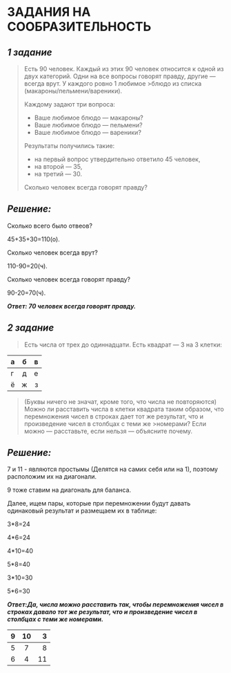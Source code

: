 # ЗАДАНИЯ НА СООБРАЗИТЕЛЬНОСТЬ
## ***1 задание***
> Есть 90 человек. Каждый из этих 90 человек относится к одной из двух категорий. Одни на все вопросы говорят правду, другие — всегда врут. У каждого ровно 1 любимое      >блюдо из списка (макароны/пельмени/вареники). 
> 
>Каждому задают три вопроса:
> + Ваше любимое блюдо — макароны?
> + Ваше любимое блюдо — пельмени?
> + Ваше любимое блюдо — вареники?
>
>Результаты получились такие:
> + на первый вопрос утвердительно ответило 45 человек,
> + на второй — 35,
> + на третий — 30.
> 
> Сколько человек всегда говорят правду?
## ***Решение:***
Сколько всего было отвеов?
 
 45+35+30=110(о).

Сколько человек всегда врут?

  110-90=20(ч).

Сколько человек всегда говорят правду?

  90-20=70(ч).

***Ответ: 70 человек всегда говорят правду.***

## ***2 задание***
> Есть числа от трех до одиннадцати. Есть квадрат — 3 на 3 клетки:

 | а | б | в |
 |---|:--:|--:|
 | г | д | е |
 | ё | ж | з |
 
> (Буквы ничего не значат, кроме того, что числа не повторяются)
> Можно ли расставить числа в клетки квадрата таким образом, что перемножения чисел в строках дает тот же результат, что и произведение чисел в столбцах с теми же  >номерами?
> Если можно — расставьте, если нельзя — объясните почему.

## ***Решение:***
7 и 11 - являются простымы (Делятся на самих себя или на 1), поэтому расположим их на диагонали. 

9 тоже ставим на диагональ для баланса.

Далее, ищем пары, которые при перемножении будут давать одинаковый результат и размещаем их в таблице:

3*8=24

4*6=24

4*10=40

5*8=40 

3*10=30

5*6=30

***Ответ:Да, числа можно расставить так, чтобы перемножения чисел в строках давало тот же результат, что и произведение чисел в столбцах с теми же номерами.***

| 9 | 10 | 3 |
|---|:--:|--:|
| 5 | 7 | 8 |
| 6 | 4 | 11 |
